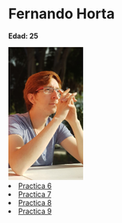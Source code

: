 # Fernando Horta

**Edad: 25**

<form>
    <img src="./docs/Img/Yo.jpeg" alt="Yo" width=150x/>
    <li><a href="https://kurenaiouji.github.io/5_Dev/Practica_6/index.html">Practica 6</a></li>
    <li><a href="https://kurenaiouji.github.io/5_Dev/Practica_7/index.html">Practica 7</a></li>
    <li><a href="https://kurenaiouji.github.io/5_Dev/Practica_8/index.html">Practica 8</a></li>
    <li><a href="./docs/Practica_9/Practica9/practica9.md">Practica 9</a></li>
</form>
